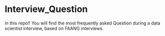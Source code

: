 # Interview_Question

in this repo!! 
You will find the most frequently asked Question during a data scientist interview, based on FAANG interviews. 

